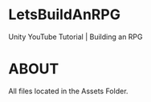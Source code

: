 # LetsBuildAnRPG
Unity YouTube Tutorial | Building an RPG

# ABOUT
All files located in the Assets Folder. 
